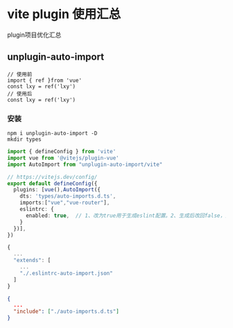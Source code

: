# vite plugin 使用汇总

plugin项目优化汇总

## unplugin-auto-import

```
// 使用前
import { ref }from 'vue'
const lxy = ref('lxy')
// 使用后
const lxy = ref('lxy')
```

### 安装

```
npm i unplugin-auto-import -D
mkdir types
```

```vite.config.ts
import { defineConfig } from 'vite'
import vue from '@vitejs/plugin-vue'
import AutoImport from "unplugin-auto-import/vite"

// https://vitejs.dev/config/
export default defineConfig({
  plugins: [vue(),AutoImport({
    dts: 'types/auto-imports.d.ts',
    imports:["vue","vue-router"],
    eslintrc: {
      enabled: true,  // 1、改为true用于生成eslint配置。2、生成后改回false，避免重复生成消耗
    }
  })],
})
```

```eslintrc.js
{
  ...
  "extends": [
    ...
    "./.eslintrc-auto-import.json"
  ]
}
```

```tsconfig.json
{
  ...
  "include": ["./auto-imports.d.ts"]
}
```
